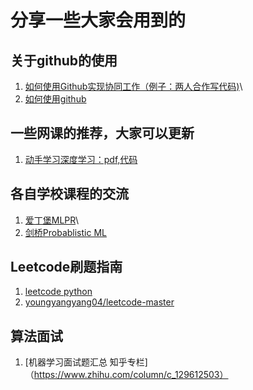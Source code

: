 # 分享一些大家会用到的

## 关于github的使用
1. [如何使用Github实现协同工作（例子：两人合作写代码)](https://blog.csdn.net/Jenny_WJN/article/details/104209062?utm_medium=distribute.pc_relevant.none-task-blog-2%7Edefault%7EBlogCommendFromMachineLearnPai2%7Edefault-2.control&depth_1-utm_source=distribute.pc_relevant.none-task-blog-2%7Edefault%7EBlogCommendFromMachineLearnPai2%7Edefault-2.control)\
2. [如何使用github](https://www.zhihu.com/question/30119197/answer/1877067450)


## 一些网课的推荐，大家可以更新
1. [动手学习深度学习：pdf,代码](http://zh.d2l.ai/)


## 各自学校课程的交流
1. [爱丁堡MLPR](https://mlpr.inf.ed.ac.uk/2020/)\
2. [剑桥Probablistic ML](https://www.cl.cam.ac.uk/teaching/2021/LE49/materials.html)


## Leetcode刷题指南
1. [leetcode python](https://lei-d.gitbook.io/leetcode/)
2. [youngyangyang04/leetcode-master](https://github.com/youngyangyang04/leetcode-master/tree/master/problems)

## 算法面试
1. [机器学习面试题汇总 知乎专栏]（https://www.zhihu.com/column/c_129612503）

